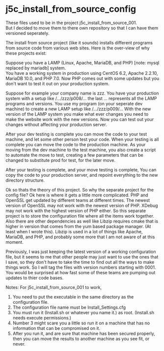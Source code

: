 # j5c_install_from_source_config
These files used to be in the project j5c_install_from_source_001.  
But I decided to move them to there own repository so that I can have them versioned seperately.

The install from source project (like it sounds) installs different programs from source code from various web sites.
Here is the over-view of why these projects exist:

Suppose you have a LAMP (Linux, Apache, MariaDB, and PHP) [note: mysql replaced by mariadb] system.  
You have a working system in production using CentOS 6.2, Apache 2.2.10, MariaDB 10.0, and PHP 7.0.
Now PHP comes out with some updates but you don't want to test it out on your production system.

Suppose for example your company name is zzz.
You have your production system with a setup like /.../zzz/p008/... 
the last ... represents all the LAMP programs and versions.
You use my program (on your seperate dev machine)
to create a new LAMP setup like                   /.../zzz/p009/... 
With the new version of the LAMP system you make what ever changes you need to make the website work with the new versions.
Now you can test out your changes without affecting your production server.

After your dev testing is complete you can move the code to your test machine, and let some other person test your code.
When your testing is all complete you can move the code to the production machine.  As your moving from the dev machine to the test machine,
you also create a script to automate the move to test, creating a few parameters that can be changed to substitute prod for test, for the later move.

After your testing is complete, and your move testing is complete,
You can copy the code to your production server, and repoint everything to the new directory structure.

Ok so thats the theory of this project.  So why the separate project for the config file?
Ok here is where it gets a little more complicated.  PHP and OpenSSL get updated by different teams at different times.
The newest version of OpenSSL may not work with the newest version of PHP.  XDebug may not work with the highest version of PHP either.
So this separate project is to store the configuration file where all the items work together.  Also there are other dependencies as well 
like Libzip requires cmake that is higher in version that comes from the yum based package manager. (At least when I wrote this).
Libzip is used in a lot of things like Apache, MariaDB, and PHP, and probably some more that I am not aware of at this moment.

Previously, I was just keeping the latest version of a working configuration file, but it seems to me that other people 
may just want to use the ones that I save, so they don't have to take the time to find out all the ways to make things work.
So I will tag the files with version numbers starting with 0001.
You would be surprised at how fast some of these teams are pumping out updates to thier
code bases.

Notes:  For j5c_install_from_source_001 to work,
1. You need to put the executable in the same directory as the configuration file. 
2. The configuration file name must be Install_Settings.cfg
3. You must run it (Install.sh or whatever you name it.)  as root. (Install.sh needs execute permissions.)
4. Number 3 might scare you a little so run it on a machine that has no information that can be compromised on it.
5. After you run it, and are sure that machine has been secured properly, then you can move the results to another machine as you see fit, or never.










